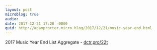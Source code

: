 ```yaml
---
layout: post
microblog: true
audio: 
date: 2017-12-21 17:20 -0000
guid: http://adamprocter.micro.blog/2017/12/21/music-year-end.html
---
```

2017 Music Year End List Aggregate - [dctr.pro/22t](http://dctr.pro/22t) 
